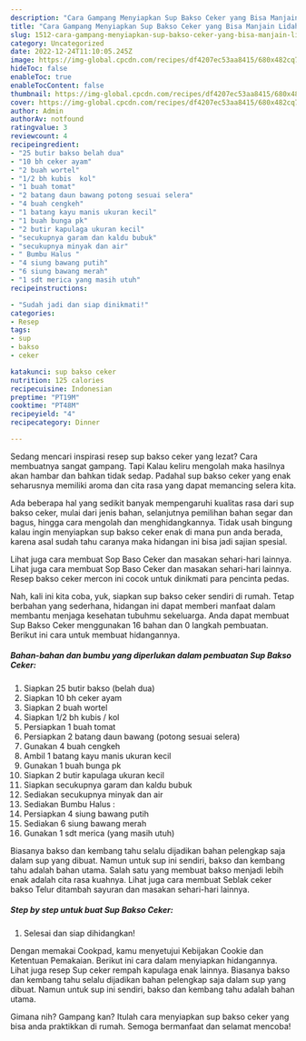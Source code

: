 ```yaml
---
description: "Cara Gampang Menyiapkan Sup Bakso Ceker yang Bisa Manjain Lidah "
title: "Cara Gampang Menyiapkan Sup Bakso Ceker yang Bisa Manjain Lidah "
slug: 1512-cara-gampang-menyiapkan-sup-bakso-ceker-yang-bisa-manjain-lidah
category: Uncategorized
date: 2022-12-24T11:10:05.245Z
image: https://img-global.cpcdn.com/recipes/df4207ec53aa8415/680x482cq70/sup-bakso-ceker-foto-resep-utama.jpg
hideToc: false
enableToc: true
enableTocContent: false
thumbnail: https://img-global.cpcdn.com/recipes/df4207ec53aa8415/680x482cq70/sup-bakso-ceker-foto-resep-utama.jpg
cover: https://img-global.cpcdn.com/recipes/df4207ec53aa8415/680x482cq70/sup-bakso-ceker-foto-resep-utama.jpg
author: Admin
authorAv: notfound
ratingvalue: 3
reviewcount: 4
recipeingredient:
- "25 butir bakso belah dua"
- "10 bh ceker ayam"
- "2 buah wortel"
- "1/2 bh kubis  kol"
- "1 buah tomat"
- "2 batang daun bawang potong sesuai selera"
- "4 buah cengkeh"
- "1 batang kayu manis ukuran kecil"
- "1 buah bunga pk"
- "2 butir kapulaga ukuran kecil"
- "secukupnya garam dan kaldu bubuk"
- "secukupnya minyak dan air"
- " Bumbu Halus "
- "4 siung bawang putih"
- "6 siung bawang merah"
- "1 sdt merica yang masih utuh"
recipeinstructions:

- "Sudah jadi dan siap dinikmati!"
categories:
- Resep
tags:
- sup
- bakso
- ceker

katakunci: sup bakso ceker 
nutrition: 125 calories
recipecuisine: Indonesian
preptime: "PT19M"
cooktime: "PT48M"
recipeyield: "4"
recipecategory: Dinner

---
```



Sedang mencari inspirasi resep sup bakso ceker yang lezat? Cara membuatnya sangat gampang. Tapi Kalau keliru mengolah maka hasilnya akan hambar dan bahkan tidak sedap. Padahal sup bakso ceker yang enak seharusnya memiliki aroma dan cita rasa yang dapat memancing selera kita.


Ada beberapa hal yang sedikit banyak mempengaruhi kualitas rasa dari sup bakso ceker, mulai dari jenis bahan, selanjutnya pemilihan bahan segar dan bagus, hingga cara mengolah dan menghidangkannya. Tidak usah bingung kalau ingin menyiapkan sup bakso ceker enak di mana pun anda berada, karena asal sudah tahu caranya maka hidangan ini bisa jadi sajian spesial.

Lihat juga cara membuat Sop Baso Ceker dan masakan sehari-hari lainnya. Lihat juga cara membuat Sop Baso Ceker dan masakan sehari-hari lainnya. Resep bakso ceker mercon ini cocok untuk dinikmati para pencinta pedas.


Nah, kali ini kita coba, yuk, siapkan sup bakso ceker sendiri di rumah. Tetap berbahan yang sederhana, hidangan ini dapat memberi manfaat dalam membantu menjaga kesehatan tubuhmu sekeluarga. Anda dapat membuat Sup Bakso Ceker menggunakan 16 bahan dan 0 langkah pembuatan. Berikut ini cara untuk membuat hidangannya.

<!--inarticleads1-->

##### Bahan-bahan dan bumbu yang diperlukan dalam pembuatan Sup Bakso Ceker:

1. Siapkan 25 butir bakso (belah dua)
1. Siapkan 10 bh ceker ayam
1. Siapkan 2 buah wortel
1. Siapkan 1/2 bh kubis / kol
1. Persiapkan 1 buah tomat
1. Persiapkan 2 batang daun bawang (potong sesuai selera)
1. Gunakan 4 buah cengkeh
1. Ambil 1 batang kayu manis ukuran kecil
1. Gunakan 1 buah bunga pk
1. Siapkan 2 butir kapulaga ukuran kecil
1. Siapkan secukupnya garam dan kaldu bubuk
1. Sediakan secukupnya minyak dan air
1. Sediakan  Bumbu Halus :
1. Persiapkan 4 siung bawang putih
1. Sediakan 6 siung bawang merah
1. Gunakan 1 sdt merica (yang masih utuh)


Biasanya bakso dan kembang tahu selalu dijadikan bahan pelengkap saja dalam sup yang dibuat. Namun untuk sup ini sendiri, bakso dan kembang tahu adalah bahan utama. Salah satu yang membuat bakso menjadi lebih enak adalah cita rasa kuahnya. Lihat juga cara membuat Seblak ceker bakso Telur ditambah sayuran dan masakan sehari-hari lainnya. 

<!--inarticleads2-->

##### Step by step untuk buat Sup Bakso Ceker:


1. Selesai dan siap dihidangkan!

Dengan memakai Cookpad, kamu menyetujui Kebijakan Cookie dan Ketentuan Pemakaian. Berikut ini cara dalam menyiapkan hidangannya. Lihat juga resep Sup ceker rempah kapulaga enak lainnya. Biasanya bakso dan kembang tahu selalu dijadikan bahan pelengkap saja dalam sup yang dibuat. Namun untuk sup ini sendiri, bakso dan kembang tahu adalah bahan utama. 

Gimana nih? Gampang kan? Itulah cara menyiapkan sup bakso ceker yang bisa anda praktikkan di rumah. Semoga bermanfaat dan selamat mencoba!
